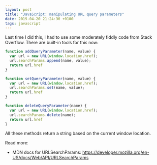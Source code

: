 ```yaml
---
layout: post
title: "JavaScript: manipulating URL query parameters"
date: 2019-04-20 21:24:30 +0100
tags: javascript
---
```


Last time I did this, I had to use some moderately fiddly code from Stack Overflow.
There are built-in tools for this now:

```javascript
function addQueryParameter(name, value) {
  var url = new URL(window.location.href);
  url.searchParams.append(name, value);
  return url.href
}

function setQueryParameter(name, value) {
  var url = new URL(window.location.href);
  url.searchParams.set(name, value);
  return url.href
}

function deleteQueryParameter(name) {
  var url = new URL(window.location.href);
  url.searchParams.delete(name);
  return url.href
}
```

All these methods return a string based on the current window location.

Read more:

*   MDN docs for URLSearchParams: <https://developer.mozilla.org/en-US/docs/Web/API/URLSearchParams>
